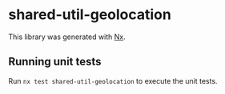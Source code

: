 # shared-util-geolocation

This library was generated with [Nx](https://nx.dev).

## Running unit tests

Run `nx test shared-util-geolocation` to execute the unit tests.
